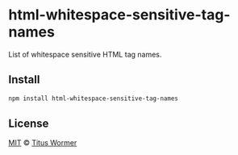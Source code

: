 <!--This file is generated by `build-packages.js`-->

# html-whitespace-sensitive-tag-names

List of whitespace sensitive HTML tag names.

## Install

```sh
npm install html-whitespace-sensitive-tag-names
```

## License

[MIT](https://github.com/rehypejs/rehype-minify/blob/master/license) © [Titus Wormer](https://wooorm.com)
